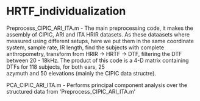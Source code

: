 # HRTF_individualization

Preprocess_CIPIC_ARI_ITA.m - The main preprocessing code, it makes the assembly of CIPIC, ARI and ITA HRIR datasets.
                             As these dataasets where measured using different setups, here we put them in the 
                             same coordinate system, sample rate, IR length, find the subjects with complete anthropometry,
                             transform from HRIR -> HRTF -> DTF, filtering the DTF between 20 - 18kHz. 
                             The product of this code is a 4-D matrix containing DTFs for 118 subjects, for both ears, 25     
                             azymuth and 50 elevations (mainly the CIPIC data structre).
                             
                               
PCA_CIPIC_ARI_ITA.m        - Performs principal component analysis over the structured data from 'Preprocess_CIPIC_ARI_ITA.m'






